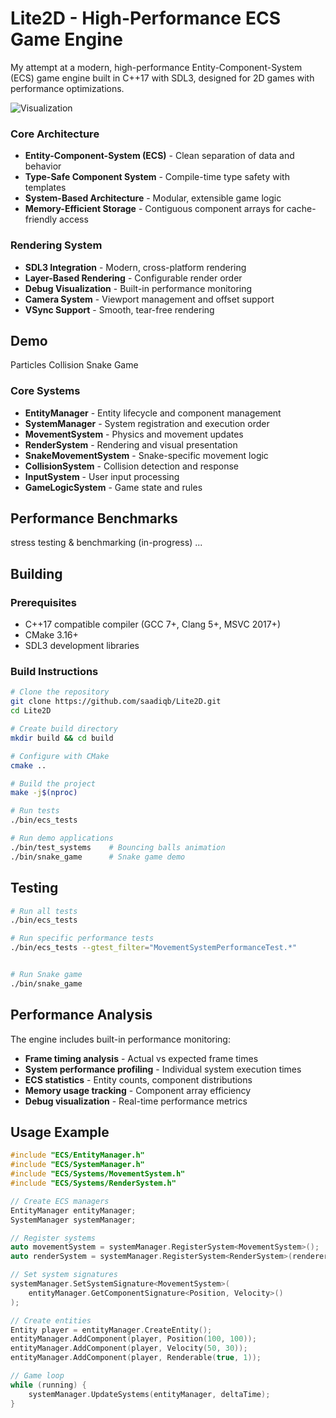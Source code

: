# Lite2D - High-Performance ECS Game Engine

My attempt at a modern, high-performance Entity-Component-System (ECS) game engine built in C++17 with SDL3, designed for 2D games with performance optimizations.

![Visualization](https://raw.githubusercontent.com/saadiqb/saadiqb.github.io/refs/heads/master/src/assets/images/ParticleCollision.gif)


### Core Architecture

- **Entity-Component-System (ECS)** - Clean separation of data and behavior
- **Type-Safe Component System** - Compile-time type safety with templates
- **System-Based Architecture** - Modular, extensible game logic
- **Memory-Efficient Storage** - Contiguous component arrays for cache-friendly access

### Rendering System

- **SDL3 Integration** - Modern, cross-platform rendering
- **Layer-Based Rendering** - Configurable render order
- **Debug Visualization** - Built-in performance monitoring
- **Camera System** - Viewport management and offset support
- **VSync Support** - Smooth, tear-free rendering

## Demo

Particles Collision
Snake Game

### Core Systems

- **EntityManager** - Entity lifecycle and component management
- **SystemManager** - System registration and execution order
- **MovementSystem** - Physics and movement updates
- **RenderSystem** - Rendering and visual presentation
- **SnakeMovementSystem** - Snake-specific movement logic
- **CollisionSystem** - Collision detection and response
- **InputSystem** - User input processing
- **GameLogicSystem** - Game state and rules

## Performance Benchmarks

stress testing & benchmarking (in-progress) ...

## Building

### Prerequisites

- C++17 compatible compiler (GCC 7+, Clang 5+, MSVC 2017+)
- CMake 3.16+
- SDL3 development libraries

### Build Instructions

```bash
# Clone the repository
git clone https://github.com/saadiqb/Lite2D.git
cd Lite2D

# Create build directory
mkdir build && cd build

# Configure with CMake
cmake ..

# Build the project
make -j$(nproc)

# Run tests
./bin/ecs_tests

# Run demo applications
./bin/test_systems    # Bouncing balls animation
./bin/snake_game      # Snake game demo
```

## Testing

```bash
# Run all tests
./bin/ecs_tests

# Run specific performance tests
./bin/ecs_tests --gtest_filter="MovementSystemPerformanceTest.*"


# Run Snake game
./bin/snake_game
```

## Performance Analysis

The engine includes built-in performance monitoring:

- **Frame timing analysis** - Actual vs expected frame times
- **System performance profiling** - Individual system execution times
- **ECS statistics** - Entity counts, component distributions
- **Memory usage tracking** - Component array efficiency
- **Debug visualization** - Real-time performance metrics

## Usage Example

```cpp
#include "ECS/EntityManager.h"
#include "ECS/SystemManager.h"
#include "ECS/Systems/MovementSystem.h"
#include "ECS/Systems/RenderSystem.h"

// Create ECS managers
EntityManager entityManager;
SystemManager systemManager;

// Register systems
auto movementSystem = systemManager.RegisterSystem<MovementSystem>();
auto renderSystem = systemManager.RegisterSystem<RenderSystem>(renderer);

// Set system signatures
systemManager.SetSystemSignature<MovementSystem>(
    entityManager.GetComponentSignature<Position, Velocity>()
);

// Create entities
Entity player = entityManager.CreateEntity();
entityManager.AddComponent(player, Position(100, 100));
entityManager.AddComponent(player, Velocity(50, 30));
entityManager.AddComponent(player, Renderable(true, 1));

// Game loop
while (running) {
    systemManager.UpdateSystems(entityManager, deltaTime);
}
```
